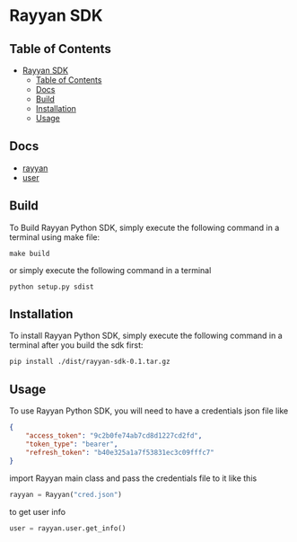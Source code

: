 # Rayyan SDK

## Table of Contents

- [Rayyan SDK](#rayyan-sdk)
  - [Table of Contents](#table-of-contents)
  - [Docs](#docs)
  - [Build](#build)
  - [Installation](#installation)
  - [Usage](#usage)

## Docs

- [rayyan](/docs/rayyan.md)
- [user](/docs/user.md)

## Build

To Build Rayyan Python SDK, simply execute the following command
in a terminal using make file:

```shell
make build
```

or simply execute the following command
in a terminal

```shell
python setup.py sdist
```

## Installation

To install Rayyan Python SDK, simply execute the following command
in a terminal after you build the sdk first:

```shell
pip install ./dist/rayyan-sdk-0.1.tar.gz
```

## Usage

To use Rayyan Python SDK, you will need to have a credentials json file like

```json
{
    "access_token": "9c2b0fe74ab7cd8d1227cd2fd",
    "token_type": "bearer",
    "refresh_token": "b40e325a1a7f53831ec3c09fffc7"
}
```

import Rayyan main class and pass the credentials file to it like this

```python
rayyan = Rayyan("cred.json")
```

to get user info

```python
user = rayyan.user.get_info()
```
